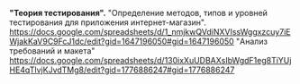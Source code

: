 **"Теория тестирования".**
"Определение методов, типов и уровней тестирования для приложения интернет-магазин". https://docs.google.com/spreadsheets/d/1_nmjkwQVdiNXVIssWggxzcuy7iEWjakKaV9C9FcJ1dc/edit?gid=1647196050#gid=1647196050
"Анализ требований и макета" https://docs.google.com/spreadsheets/d/130ixXuUDBAXsIbWgdF1eg8TiYUjHE4qTlvjKJvdTMg8/edit?gid=1776886247#gid=1776886247
